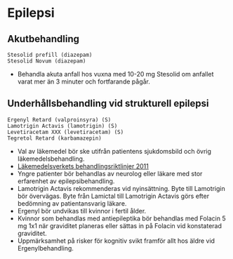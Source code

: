 Epilepsi
========

Akutbehandling
--------------

    Stesolid prefill (diazepam)
    Stesolid Novum (diazepam)

-   Behandla akuta anfall hos vuxna med 10-20 mg Stesolid om anfallet
    varat mer än 3 minuter och fortfarande pågår.

Underhållsbehandling vid strukturell epilepsi
---------------------------------------------

    Ergenyl Retard (valproinsyra) (S)
    Lamotrigin Actavis (lamotrigin) (S)
    Levetiracetam XXX (levetiracetam) (S)
    Tegretol Retard (karbamazepin)

-   Val av läkemedel bör ske utifrån patientens sjukdomsbild och övrig
    läkemedelsbehandling.
-   [Läkemedelsverkets behandlingsriktlinjer 2011](http://www.lakemedelsverket.se/upload/halso-och-sjukvard/behandlingsrekommendationer/2011_02_02_Rek%20Eilepsi-webb.pdf)
-   Yngre patienter bör behandlas av neurolog eller läkare med stor
    erfarenhet av epilepsibehandling.
-   Lamotrigin Actavis rekommenderas vid nyinsättning. Byte till
    Lamotrigin bör övervägas. Byte från Lamictal till Lamotrigin Actavis
    görs efter bedömning av patientansvarig läkare.
-   Ergenyl bör undvikas till kvinnor i fertil ålder.
-   Kvinnor som behandlas med antiepileptika bör behandlas med Folacin 5
    mg 1x1 när graviditet planeras eller sättas in på Folacin vid
    konstaterad graviditet.
-   Uppmärksamhet på risker för kognitiv svikt framför allt hos äldre
    vid Ergenylbehandling.

